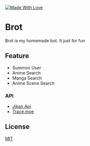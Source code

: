 [![Made With Love](https://img.shields.io/badge/Made%20With-Love-orange.svg)](https://github.com/chetanraj/awesome-github-badges)

# Brot

Brot is my homemade bot. It just for fun

## Feature

- Summon User
- Anime Search
- Manga Search
- Anime Scene Search

### API

- [Jikan Api](https://jikan.moe/)
- [Trace.moe](https://soruly.github.io/trace.moe)

## License

[MIT](https://github.com/TheManusia/brot/blob/master/LICENSE)
